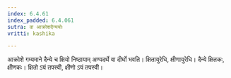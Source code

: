 ```yaml
---
index: 6.4.61
index_padded: 6.4.061
sutra: वा आक्रोशदैन्ययोः
vritti: kashika

---
```

आक्रोशे गम्यमाने दैन्ये च क्षियो निष्ठायाम् अण्यदर्थे वा दीर्घो भवति। क्षितायुरेधि, क्षीणायुरेधि। दैन्ये क्षितकः, क्षीणकः। क्षितो ऽयं तपस्वी, क्षीणो ऽयं तपस्वी।